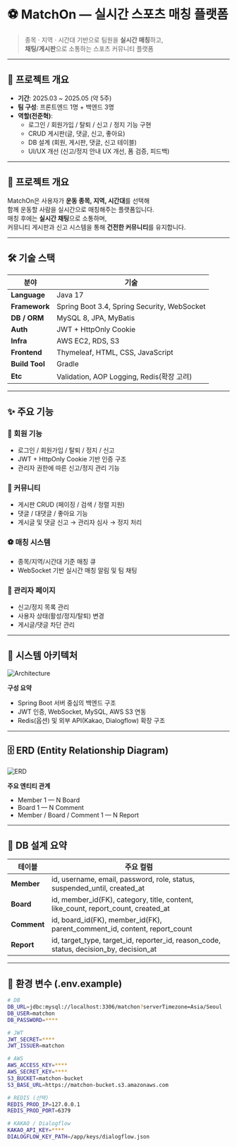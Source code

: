 # ⚽ MatchOn — 실시간 스포츠 매칭 플랫폼

> 종목 · 지역 · 시간대 기반으로 팀원을 **실시간 매칭**하고,  
> **채팅/게시판**으로 소통하는 스포츠 커뮤니티 플랫폼

---

## 📅 프로젝트 개요

- **기간**: 2025.03 ~ 2025.05 (약 5주)  
- **팀 구성**: 프론트엔드 1명 + 백엔드 3명  
- **역할(전준혁)**:  
  - 로그인 / 회원가입 / 탈퇴 / 신고 / 정지 기능 구현  
  - CRUD 게시판(글, 댓글, 신고, 좋아요)  
  - DB 설계 (회원, 게시판, 댓글, 신고 테이블)  
  - UI/UX 개선 (신고/정지 안내 UX 개선, 폼 검증, 피드백)  

---

## 🧠 프로젝트 개요

MatchOn은 사용자가 **운동 종목, 지역, 시간대**를 선택해  
함께 운동할 사람을 실시간으로 매칭해주는 플랫폼입니다.  
매칭 후에는 **실시간 채팅**으로 소통하며,  
커뮤니티 게시판과 신고 시스템을 통해 **건전한 커뮤니티**를 유지합니다.

---

## 🛠️ 기술 스택

| 분야 | 기술 |
|------|------|
| **Language** | Java 17 |
| **Framework** | Spring Boot 3.4, Spring Security, WebSocket |
| **DB / ORM** | MySQL 8, JPA, MyBatis |
| **Auth** | JWT + HttpOnly Cookie |
| **Infra** | AWS EC2, RDS, S3 |
| **Frontend** | Thymeleaf, HTML, CSS, JavaScript |
| **Build Tool** | Gradle |
| **Etc** | Validation, AOP Logging, Redis(확장 고려) |

---

## ✨ 주요 기능

### 👤 회원 기능
- 로그인 / 회원가입 / 탈퇴 / 정지 / 신고  
- JWT + HttpOnly Cookie 기반 인증 구조  
- 관리자 권한에 따른 신고/정지 관리 기능  

### 🧾 커뮤니티
- 게시판 CRUD (페이징 / 검색 / 정렬 지원)  
- 댓글 / 대댓글 / 좋아요 기능  
- 게시글 및 댓글 신고 → 관리자 심사 → 정지 처리

### ⚽ 매칭 시스템
- 종목/지역/시간대 기준 매칭 큐  
- WebSocket 기반 실시간 매칭 알림 및 팀 채팅

### 🧭 관리자 페이지
- 신고/정지 목록 관리  
- 사용자 상태(활성/정지/탈퇴) 변경  
- 게시글/댓글 차단 관리

---

## 🧩 시스템 아키텍처

![Architecture](docs/architecture.png)

**구성 요약**
- Spring Boot 서버 중심의 백엔드 구조  
- JWT 인증, WebSocket, MySQL, AWS S3 연동  
- Redis(옵션) 및 외부 API(Kakao, Dialogflow) 확장 구조  

---

## 🗄️ ERD (Entity Relationship Diagram)

![ERD](docs/ERD.png)

**주요 엔티티 관계**
- Member 1 — N Board  
- Board 1 — N Comment  
- Member / Board / Comment 1 — N Report  

---

## 🧱 DB 설계 요약

| 테이블 | 주요 컬럼 |
|--------|-----------|
| **Member** | id, username, email, password, role, status, suspended_until, created_at |
| **Board** | id, member_id(FK), category, title, content, like_count, report_count, created_at |
| **Comment** | id, board_id(FK), member_id(FK), parent_comment_id, content, report_count |
| **Report** | id, target_type, target_id, reporter_id, reason_code, status, decision_by, decision_at |

---

## 🔐 환경 변수 (.env.example)

```bash
# DB
DB_URL=jdbc:mysql://localhost:3306/matchon?serverTimezone=Asia/Seoul
DB_USER=matchon
DB_PASSWORD=****

# JWT
JWT_SECRET=****
JWT_ISSUER=matchon

# AWS
AWS_ACCESS_KEY=****
AWS_SECRET_KEY=****
S3_BUCKET=matchon-bucket
S3_BASE_URL=https://matchon-bucket.s3.amazonaws.com

# REDIS (선택)
REDIS_PROD_IP=127.0.0.1
REDIS_PROD_PORT=6379

# KAKAO / Dialogflow
KAKAO_API_KEY=****
DIALOGFLOW_KEY_PATH=/app/keys/dialogflow.json
